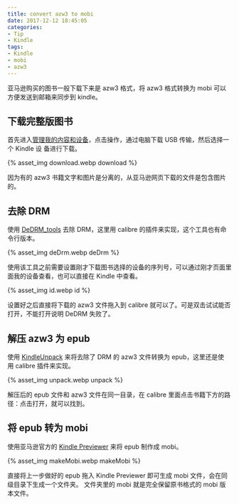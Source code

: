 ```yaml
---
title: convert azw3 to mobi
date: 2017-12-12 18:45:05
categories:
- Tip
- Kindle
tags:
- Kindle
- mobi
- azw3
---
```


亚马逊购买的图书一般下载下来是 azw3 格式，将 azw3 格式转换为 mobi 可以方便发送到邮箱来同步到 kindle。

<!--more-->

## 下载完整版图书
首先进入[管理我的内容和设备](https://www.amazon.cn/gp/digital/fiona/manage)，点击操作，通过电脑下载 USB 传输，然后选择一个 Kindle 设
备进行下载。

{% asset_img download.webp download %}

因为有的 azw3 书籍文字和图片是分离的，从亚马逊网页下载的文件是包含图片的。

## 去除 DRM
使用 [DeDRM_tools](https://github.com/apprenticeharper/DeDRM_tools) 去除 DRM，这里用 calibre 的插件来实现，这个工具也有命令行版本。

{% asset_img deDrm.webp deDrm %}

使用该工具之前需要设置刚才下载图书选择的设备的序列号，可以通过刚才页面里面我的设备查看，也可以直接在 Kindle 中查看。

{% asset_img id.webp id %}

设置好之后直接将下载的 azw3 文件拖入到 calibre 就可以了。可是双击试试能否打开，不能打开说明 DeDRM 失败了。

## 解压 azw3 为 epub
使用 [KindleUnpack](https://github.com/kevinhendricks/KindleUnpack) 来将去除了 DRM 的 azw3 文件转换为 epub，这里还是使
用 calibre 插件来实现。

{% asset_img unpack.webp unpack %}

解压后的 epub 文件和 azw3 文件在同一目录，在 calibre 里面点击书籍下方的路径：点击打开，就可以找到。

## 将 epub 转为 mobi
使用亚马逊官方的 [Kindle Previewer](https://www.amazon.com/gp/feature.html?docId=1000765261) 来将 epub 制作成 mobi。

{% asset_img makeMobi.webp makeMobi %}

直接将上一步做好的 epub 拖入 Kindle Previewer 即可生成 mobi 文件，会在同级目录下生成一个文件夹。
文件夹里的 mobi 就是完全保留原书格式的 mobi 版本文件。